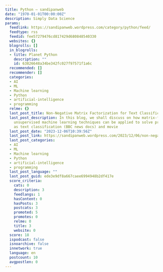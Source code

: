 ```yaml
---
title: Python – sandipanweb
date: "1970-01-01T00:00:00Z"
description: Simply Data Science
params:
  feedlink: https://sandipanweb.wordpress.com/category/python/feed/
  feedtype: rss
  feedid: fee57279476cd817429d680848540330
  websites: {}
  blogrolls: []
  in_blogrolls:
  - title: Planet Python
    description: ""
    id: 63826648a34be342fc027f97571f1a6c
  recommended: []
  recommender: []
  categories:
  - AI
  - ML
  - Machine learning
  - Python
  - artificial-intelligence
  - programming
  relme: {}
  last_post_title: Non-Negative Matrix Factorization for Text Classification and Recommendation
  last_post_description: In this blog, we shall discuss on how matrix-factorization-based
    unsupervised machine learning techniques can be applied to solve problems such
    as text classification (BBC news docs) and movie
  last_post_date: "2023-12-06T10:39:56Z"
  last_post_link: https://sandipanweb.wordpress.com/2023/12/06/non-negative-matrix-factorization-to-solve-text-classification-and-recommendation-problems/
  last_post_categories:
  - AI
  - ML
  - Machine learning
  - Python
  - artificial-intelligence
  - programming
  last_post_language: ""
  last_post_guid: ede3e9df8a667caee6994948b2df417e
  score_criteria:
    cats: 0
    description: 3
    feedlangs: 1
    hasContent: 0
    hasPosts: 3
    postcats: 3
    promoted: 5
    promotes: 0
    relme: 0
    title: 3
    website: 0
  score: 18
  ispodcast: false
  isnoarchive: false
  innetwork: true
  language: en
  postcount: 10
  avgpostlen: 0
---
```

